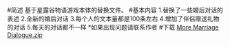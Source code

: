 #简述
基于星露谷物语游戏本体的替换文件。
#基本内容
1.替换了一些婚后对话的表述
2.全新的婚后对话
3.每个人的文本量都是100条左右
4.增加了伴侣赠送礼物的对话
5.每天的对话都不一样
*如果出现问题请联系作者
#下载
[More Marriage Dialogue.zip](https://github.com/user-attachments/files/18009977/More.Marriage.Dialogue.zip)
